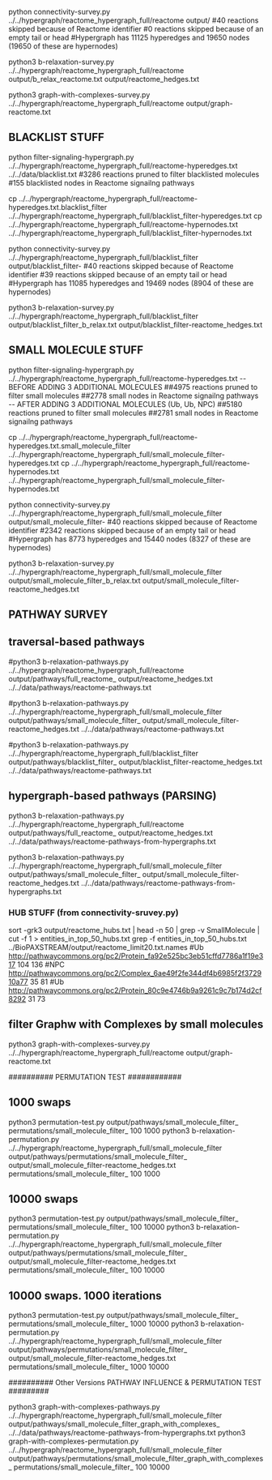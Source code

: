 
python connectivity-survey.py ../../hypergraph/reactome_hypergraph_full/reactome output/
#40 reactions skipped because of Reactome identifier
#0 reactions skipped because of an empty tail or head
#Hypergraph has 11125 hyperedges and 19650 nodes (19650 of these are hypernodes)

python3 b-relaxation-survey.py ../../hypergraph/reactome_hypergraph_full/reactome output/b_relax_reactome.txt output/reactome_hedges.txt 

python3 graph-with-complexes-survey.py ../../hypergraph/reactome_hypergraph_full/reactome output/graph-reactome.txt

## BLACKLIST STUFF
python filter-signaling-hypergraph.py ../../hypergraph/reactome_hypergraph_full/reactome-hyperedges.txt ../../data/blacklist.txt
#3286 reactions pruned to filter blacklisted molecules
#155 blacklisted nodes in Reactome signailng pathways

cp ../../hypergraph/reactome_hypergraph_full/reactome-hyperedges.txt.blacklist_filter ../../hypergraph/reactome_hypergraph_full/blacklist_filter-hyperedges.txt
cp ../../hypergraph/reactome_hypergraph_full/reactome-hypernodes.txt ../../hypergraph/reactome_hypergraph_full/blacklist_filter-hypernodes.txt 

python connectivity-survey.py ../../hypergraph/reactome_hypergraph_full/blacklist_filter output/blacklist_filter-
#40 reactions skipped because of Reactome identifier
#39 reactions skipped because of an empty tail or head
#Hypergraph has 11085 hyperedges and 19469 nodes (8904 of these are hypernodes)

python3 b-relaxation-survey.py ../../hypergraph/reactome_hypergraph_full/blacklist_filter output/blacklist_filter_b_relax.txt output/blacklist_filter-reactome_hedges.txt

## SMALL MOLECULE STUFF
python filter-signaling-hypergraph.py ../../hypergraph/reactome_hypergraph_full/reactome-hyperedges.txt 
-- BEFORE ADDING 3 ADDITIONAL MOLECULES
##4975 reactions pruned to filter small molecules
##2778 small nodes in Reactome signailng pathways
-- AFTER ADDING 3 ADDITIONAL MOLECULES (Ub, Ub, NPC)
##5180 reactions pruned to filter small molecules
##2781 small nodes in Reactome signailng pathways

cp ../../hypergraph/reactome_hypergraph_full/reactome-hyperedges.txt.small_molecule_filter ../../hypergraph/reactome_hypergraph_full/small_molecule_filter-hyperedges.txt
cp ../../hypergraph/reactome_hypergraph_full/reactome-hypernodes.txt ../../hypergraph/reactome_hypergraph_full/small_molecule_filter-hypernodes.txt 

python connectivity-survey.py ../../hypergraph/reactome_hypergraph_full/small_molecule_filter output/small_molecule_filter-
#40 reactions skipped because of Reactome identifier
#2342 reactions skipped because of an empty tail or head
#Hypergraph has 8773 hyperedges and 15440 nodes (8327 of these are hypernodes)

python3 b-relaxation-survey.py ../../hypergraph/reactome_hypergraph_full/small_molecule_filter output/small_molecule_filter_b_relax.txt output/small_molecule_filter-reactome_hedges.txt

## PATHWAY SURVEY

## traversal-based pathways
#python3 b-relaxation-pathways.py ../../hypergraph/reactome_hypergraph_full/reactome output/pathways/full_reactome_ output/reactome_hedges.txt  ../../data/pathways/reactome-pathways.txt

#python3 b-relaxation-pathways.py ../../hypergraph/reactome_hypergraph_full/small_molecule_filter output/pathways/small_molecule_filter_ output/small_molecule_filter-reactome_hedges.txt  ../../data/pathways/reactome-pathways.txt

#python3 b-relaxation-pathways.py ../../hypergraph/reactome_hypergraph_full/blacklist_filter output/pathways/blacklist_filter_ output/blacklist_filter-reactome_hedges.txt  ../../data/pathways/reactome-pathways.txt

## hypergraph-based pathways (PARSING)
python3 b-relaxation-pathways.py ../../hypergraph/reactome_hypergraph_full/reactome output/pathways/full_reactome_ output/reactome_hedges.txt   ../../data/pathways/reactome-pathways-from-hypergraphs.txt

python3 b-relaxation-pathways.py ../../hypergraph/reactome_hypergraph_full/small_molecule_filter output/pathways/small_molecule_filter_ output/small_molecule_filter-reactome_hedges.txt  ../../data/pathways/reactome-pathways-from-hypergraphs.txt

### HUB STUFF (from connectivity-sruvey.py)
sort -grk3 output/reactome_hubs.txt | head -n 50 | grep -v SmallMolecule | cut -f 1 > entities_in_top_50_hubs.txt
grep -f entities_in_top_50_hubs.txt ../BioPAXSTREAM/output/reactome_limit20.txt.names
#Ub http://pathwaycommons.org/pc2/Protein_fa92e525bc3eb51cffd7786a1f19e317	104	136
#NPC http://pathwaycommons.org/pc2/Complex_6ae49f2fe344df4b6985f2f372910a77	35	81
#Ub http://pathwaycommons.org/pc2/Protein_80c9e4746b9a9261c9c7b174d2cf8292	31	73

## filter Graphw with Complexes by small molecules
python3 graph-with-complexes-survey.py ../../hypergraph/reactome_hypergraph_full/reactome output/graph-reactome.txt

########## PERMUTATION TEST ############

## 1000 swaps
python3 permutation-test.py output/pathways/small_molecule_filter_ permutations/small_molecule_filter_ 100 1000
python3 b-relaxation-permutation.py ../../hypergraph/reactome_hypergraph_full/small_molecule_filter output/pathways/permutations/small_molecule_filter_ output/small_molecule_filter-reactome_hedges.txt  permutations/small_molecule_filter_  100 1000

## 10000 swaps
python3 permutation-test.py output/pathways/small_molecule_filter_ permutations/small_molecule_filter_ 100 10000
python3 b-relaxation-permutation.py ../../hypergraph/reactome_hypergraph_full/small_molecule_filter output/pathways/permutations/small_molecule_filter_ output/small_molecule_filter-reactome_hedges.txt  permutations/small_molecule_filter_  100 10000

## 10000 swaps. 1000 iterations
python3 permutation-test.py output/pathways/small_molecule_filter_ permutations/small_molecule_filter_ 1000 10000
python3 b-relaxation-permutation.py ../../hypergraph/reactome_hypergraph_full/small_molecule_filter output/pathways/permutations/small_molecule_filter_ output/small_molecule_filter-reactome_hedges.txt  permutations/small_molecule_filter_  1000 10000

########## Other Versions PATHWAY INFLUENCE & PERMUTATION TEST #########

python3 graph-with-complexes-pathways.py ../../hypergraph/reactome_hypergraph_full/small_molecule_filter output/pathways/small_molecule_filter_graph_with_complexes_  ../../data/pathways/reactome-pathways-from-hypergraphs.txt
python3 graph-with-complexes-permutation.py ../../hypergraph/reactome_hypergraph_full/small_molecule_filter output/pathways/permutations/small_molecule_filter_graph_with_complexes_   permutations/small_molecule_filter_  100 10000
